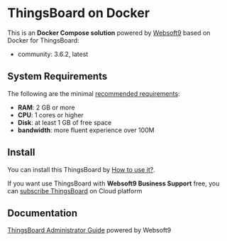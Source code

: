 # ThingsBoard on Docker  

This is an **Docker Compose solution** powered by [Websoft9](https://www.websoft9.com) based on Docker for ThingsBoard:


 - community:  3.6.2, latest


## System Requirements

The following are the minimal [recommended requirements](https://thingsboard.io/docs/user-guide/install/docker):

* **RAM**: 2 GB or more
* **CPU**: 1 cores or higher
* **Disk**: at least 1 GB of free space
* **bandwidth**: more fluent experience over 100M  

## Install

You can install this ThingsBoard by [How to use it?](https://github.com/Websoft9/docker-library#how-to-use-it).   

If you want use ThingsBoard with **Websoft9 Business Support** free, you can [subscribe ThingsBoard](https://www.websoft9.com/apps) on Cloud platform

## Documentation

[ThingsBoard Administrator Guide](https://support.websoft9.com/docs/thingsboard) powered by Websoft9